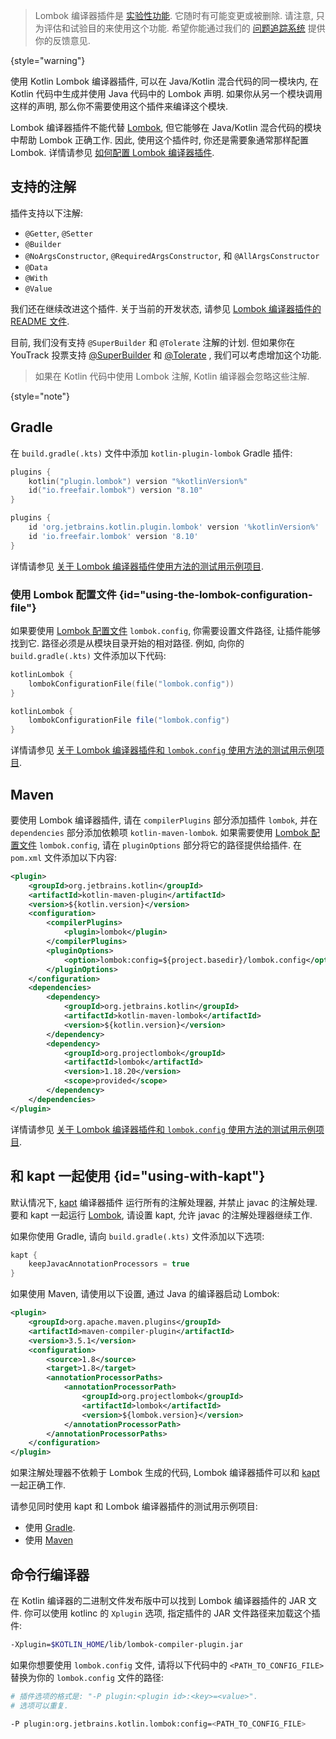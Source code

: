 [//]: # (title: Lombok 编译器插件)

> Lombok 编译器插件是 [实验性功能](components-stability.md).
> 它随时有可能变更或被删除. 请注意, 只为评估和试验目的来使用这个功能.
> 希望你能通过我们的 [问题追踪系统](https://youtrack.jetbrains.com/issue/KT-7112) 提供你的反馈意见.
>
{style="warning"}

使用 Kotlin Lombok 编译器插件, 可以在 Java/Kotlin 混合代码的同一模块内, 在 Kotlin 代码中生成并使用 Java 代码中的 Lombok 声明.
如果你从另一个模块调用这样的声明, 那么你不需要使用这个插件来编译这个模块.

Lombok 编译器插件不能代替 [Lombok](https://projectlombok.org/), 但它能够在 Java/Kotlin 混合代码的模块中帮助 Lombok 正确工作.
因此, 使用这个插件时, 你还是需要象通常那样配置 Lombok.
详情请参见 [如何配置 Lombok 编译器插件](#using-the-lombok-configuration-file).

## 支持的注解

插件支持以下注解:
* `@Getter`, `@Setter`
* `@Builder`
* `@NoArgsConstructor`, `@RequiredArgsConstructor`, 和 `@AllArgsConstructor`
* `@Data`
* `@With`
* `@Value`

我们还在继续改进这个插件. 关于当前的开发状态, 请参见
[Lombok 编译器插件的 README 文件](https://github.com/JetBrains/kotlin/tree/master/plugins/lombok).

目前, 我们没有支持 `@SuperBuilder` 和 `@Tolerate` 注解的计划.
但如果你在 YouTrack 投票支持
[@SuperBuilder](https://youtrack.jetbrains.com/issue/KT-53563/Kotlin-Lombok-Support-SuperBuilder)
和 [@Tolerate](https://youtrack.jetbrains.com/issue/KT-53564/Kotlin-Lombok-Support-Tolerate)
, 我们可以考虑增加这个功能.

> 如果在 Kotlin 代码中使用 Lombok 注解, Kotlin 编译器会忽略这些注解.
>
{style="note"}

## Gradle

在 `build.gradle(.kts)` 文件中添加 `kotlin-plugin-lombok` Gradle 插件:

<tabs group="build-script">
<tab title="Kotlin" group-key="kotlin">

```kotlin
plugins {
    kotlin("plugin.lombok") version "%kotlinVersion%"
    id("io.freefair.lombok") version "8.10"
}
```

</tab>
<tab title="Groovy" group-key="groovy">

```groovy
plugins {
    id 'org.jetbrains.kotlin.plugin.lombok' version '%kotlinVersion%'
    id 'io.freefair.lombok' version '8.10'
}
```

</tab>
</tabs>

详情请参见 [关于 Lombok 编译器插件使用方法的测试用示例项目](https://github.com/kotlin-hands-on/kotlin-lombok-examples/tree/master/kotlin_lombok_gradle/nokapt).

### 使用 Lombok 配置文件 {id="using-the-lombok-configuration-file"}

如果要使用 [Lombok 配置文件](https://projectlombok.org/features/configuration) `lombok.config`,
你需要设置文件路径, 让插件能够找到它.
路径必须是从模块目录开始的相对路径.
例如, 向你的 `build.gradle(.kts)` 文件添加以下代码:

<tabs group="build-script">
<tab title="Kotlin" group-key="kotlin">

```kotlin
kotlinLombok {
    lombokConfigurationFile(file("lombok.config"))
}
```

</tab>
<tab title="Groovy" group-key="groovy">


```groovy
kotlinLombok {
    lombokConfigurationFile file("lombok.config")
}
```

</tab>
</tabs>

详情请参见 [关于 Lombok 编译器插件和 `lombok.config` 使用方法的测试用示例项目](https://github.com/kotlin-hands-on/kotlin-lombok-examples/tree/master/kotlin_lombok_gradle/withconfig).

## Maven

要使用 Lombok 编译器插件, 请在 `compilerPlugins` 部分添加插件 `lombok`,
并在 `dependencies` 部分添加依赖项 `kotlin-maven-lombok`.
如果需要使用 [Lombok 配置文件](https://projectlombok.org/features/configuration) `lombok.config`,
请在 `pluginOptions` 部分将它的路径提供给插件. 在 `pom.xml` 文件添加以下内容:

```xml
<plugin>
    <groupId>org.jetbrains.kotlin</groupId>
    <artifactId>kotlin-maven-plugin</artifactId>
    <version>${kotlin.version}</version>
    <configuration>
        <compilerPlugins>
            <plugin>lombok</plugin>
        </compilerPlugins>
        <pluginOptions>
            <option>lombok:config=${project.basedir}/lombok.config</option>
        </pluginOptions>
    </configuration>
    <dependencies>
        <dependency>
            <groupId>org.jetbrains.kotlin</groupId>
            <artifactId>kotlin-maven-lombok</artifactId>
            <version>${kotlin.version}</version>
        </dependency>
        <dependency>
            <groupId>org.projectlombok</groupId>
            <artifactId>lombok</artifactId>
            <version>1.18.20</version>
            <scope>provided</scope>
        </dependency>
    </dependencies>
</plugin>
```

详情请参见 [关于 Lombok 编译器插件和 `lombok.config` 使用方法的测试用示例项目](https://github.com/kotlin-hands-on/kotlin-lombok-examples/tree/master/kotlin_lombok_maven/nokapt).

## 和 kapt 一起使用 {id="using-with-kapt"}

默认情况下, [kapt](kapt.md) 编译器插件 运行所有的注解处理器, 并禁止 javac 的注解处理.
要和 kapt 一起运行 [Lombok](https://projectlombok.org/), 请设置 kapt, 允许 javac 的注解处理器继续工作.

如果你使用 Gradle, 请向 `build.gradle(.kts)` 文件添加以下选项:

```groovy
kapt {
    keepJavacAnnotationProcessors = true
}
```

如果使用 Maven, 请使用以下设置, 通过 Java 的编译器启动 Lombok:

```xml
<plugin>
    <groupId>org.apache.maven.plugins</groupId>
    <artifactId>maven-compiler-plugin</artifactId>
    <version>3.5.1</version>
    <configuration>
        <source>1.8</source>
        <target>1.8</target>
        <annotationProcessorPaths>
            <annotationProcessorPath>
                <groupId>org.projectlombok</groupId>
                <artifactId>lombok</artifactId>
                <version>${lombok.version}</version>
            </annotationProcessorPath>
        </annotationProcessorPaths>
    </configuration>
</plugin>
```

如果注解处理器不依赖于 Lombok 生成的代码, Lombok 编译器插件可以和 [kapt](kapt.md) 一起正确工作.

请参见同时使用 kapt 和 Lombok 编译器插件的测试用示例项目:
* 使用 [Gradle](https://github.com/JetBrains/kotlin/tree/master/libraries/tools/kotlin-gradle-plugin-integration-tests/src/test/resources/testProject/lombokProject/yeskapt).
* 使用 [Maven](https://github.com/kotlin-hands-on/kotlin-lombok-examples/tree/master/kotlin_lombok_maven/yeskapt)

## 命令行编译器

在 Kotlin 编译器的二进制文件发布版中可以找到 Lombok 编译器插件的 JAR 文件.
你可以使用 kotlinc 的 `Xplugin` 选项, 指定插件的 JAR 文件路径来加载这个插件:

```bash
-Xplugin=$KOTLIN_HOME/lib/lombok-compiler-plugin.jar
```

如果你想要使用 `lombok.config` 文件, 请将以下代码中的 `<PATH_TO_CONFIG_FILE>` 替换为你的 `lombok.config` 文件的路径:

```bash
# 插件选项的格式是: "-P plugin:<plugin id>:<key>=<value>".
# 选项可以重复.

-P plugin:org.jetbrains.kotlin.lombok:config=<PATH_TO_CONFIG_FILE>
```
